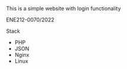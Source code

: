 This is a simple website with login functionality

ENE212-0070/2022

Stack

- PHP
- JSON
- Nginx
- Linux

